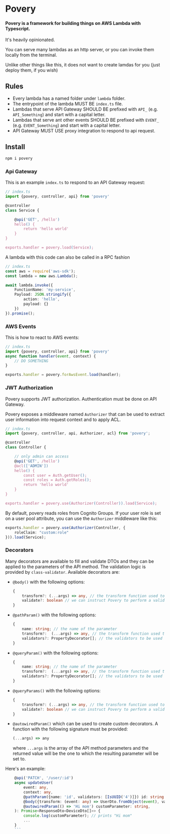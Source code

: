 
# Povery

#### Povery is a framework for building things on AWS Lambda with Typescript.

It's heavily opinionated.

You can serve many lambdas as an http server, or you can invoke them locally from the terminal. 

Unlike other things like this, it does not want to create lamdas for you (just deploy them, if you wish)

## Rules

- Every lambda has a named folder under `lambda` folder. 
- The entrypoint of the lambda MUST BE `index.ts` file.
- Lambdas that serve API Gateway SHOULD BE prefixed with `API_` (e.g. `API_Something`) and start with a capital letter.
- Lambdas that serve ant other events SHOULD BE prefixed with `EVENT_` (e.g. `EVENT_Something`) and start with a capital letter.
- API Gateway MUST USE proxy integration to respond to api request.

## Install

```bash
npm i povery
```


### Api Gateway 
This is an example `index.ts` to respond to an API Gateway request:
```typescript
// index.ts
import {povery, controller, api} from 'povery'

@controller
class Service {

    @api('GET', /hello')
    hello() {
        return 'hello world'
    }
}

exports.handler = povery.load(Service);
```
A lambda with this code can also be called in a RPC fashion

```typescript
// index.ts
const aws = require('aws-sdk');
const lambda = new aws.Lambda();

await lambda.invoke({
    FunctionName: 'my-service',
    Payload: JSON.stringify({
        action: 'hello',
        payload: {}
    })
}).promise();
```

### AWS Events
This is how to react to AWS events:
```typescript
// index.ts
import {povery, controller, api} from 'povery'
async function handler(event, context) {
    // DO SOMETHING
}

exports.handler = povery.forAwsEvent.load(handler);
```

### JWT Authorization

Povery supports JWT authorization. Authentication must be done on API Gateway.

Povery exposes a middleware named `Authorizer` that can be used to extract user information into request context and to apply ACL.


```typescript
// index.ts
import {povery, controller, api, Authorizer, acl} from 'povery';

@controller
class Controller {

    // only admin can access
    @api('GET', /hello')
    @acl(['ADMIN'])
    hello() {
        const user = Auth.getUser();
        const roles = Auth.getRoles();
        return 'hello world'
    }
}

exports.handler = povery.use(Authorizer(Controller)).load(Service);
```

By default, povery reads roles from Cognito Groups. If your user role is set on a user pool attribute, you can use the `Authorizer` middleware like this:

```typescript
exports.handler = povery.use(Authorizer(Controller, {
    roleClaim: "custom:role"
})).load(Service);
```

### Decorators
Many decorators are available to fill and validate DTOs and they can be applied to the parameters of the API method.
The validation logic is provided by `class-validator`. Available decorators are:
* `@body()` with the following options:
    ```typescript
    {
        transform?: (...args) => any, // the transform function used to transform the raw data to a DTO
        validate?: boolean // we can instruct Povery to perform a validation on the DTO based on its class-validator decorators
    }
    ```
* `@pathParam()` with the following options:
    ```typescript
    {
        name: string; // the name of the parameter
        transform?:  (...args) => any, // the transform function used to transform the raw value into an usable one
        validators?: PropertyDecorator[]; // the validators to be used
    }
    ```
* `@queryParam()` with the following options:
    ```typescript
    {
        name: string; // the name of the parameter
        transform?:  (...args) => any, // the transform function used to transform the raw value into an usable one
        validators?: PropertyDecorator[]; // the validators to be used
    }
    ```
* `@queryParams()` with the following options:
    ```typescript
    {
        transform?: (...args) => any, // the transform function used to transform the raw data to a DTO
        validate?: boolean // we can instruct Povery to perform a validation on the DTO based on its class-validator decorators
    }
    ```
* `@autowiredParam()` which can be used to create custom decorators. A function with the following signature must be provided:
    ```typescript
    (...args) => any
    ```
  where `...args` is the array of the API method parameters and the returned value will be the one to which the resulting parameter will be set to.

Here's an example:
```typescript
    @api('PATCH', '/user/:id')
    async updateUser(
        event: any,
        context: any,
        @pathParam({name: 'id', validators: [IsUUID('4')]}) id: string
        @body({transform: (event: any) => UserDto.fromObject(event), validate: true}) userDto: UserDto,
        @autowiredParam(() => 'Hi mom') customParameter: string,
    ): Promise<ResponseDto<DeviceDto[]>> {
        console.log(customParameter); // prints "Hi mom"
        ...
    }
    ```